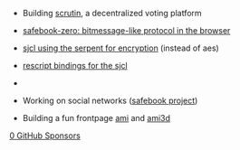 - Building [scrutin](https://github.com/scrutin-app/scrutin), a decentralized voting platform

- [safebook-zero: bitmessage-like protocol in the browser](https://github.com/safebook/zero)

- [sjcl using the serpent for encryption](https://github.com/safebook/sjcl-serpent) (instead of aes)

- [rescript bindings for the sjcl](https://github.com/scrutin-app/rescript-sjcl)
- 
- Working on social networks ([safebook project](https://github.com/safebook/safebook))

- Building a fun frontpage [ami](https://github.com/mjal/ami) and [ami3d](https://github.com/mjal/ami3d)

[0 GitHub Sponsors](https://github.com/sponsors/mjal/)
